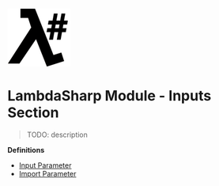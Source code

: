 ![λ#](LambdaSharp_v2_small.png)

# LambdaSharp Module - Inputs Section

> TODO: description

__Definitions__
* [Input Parameter](Module-Input.md)
* [Import Parameter](Module-Import.md)

